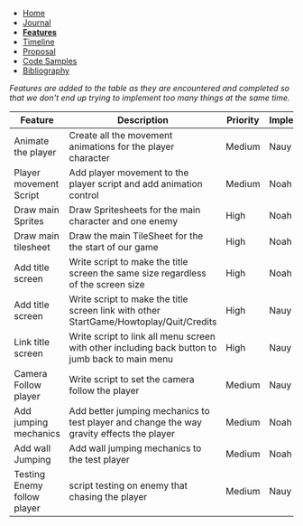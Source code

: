 - [Home](/README.md)
- [Journal](/journal.md)
- [**Features**](/features.md)
- [Timeline](/timeline.md)
- [Proposal](/proposal.md)
- [Code Samples](/codesamples.md)
- [Bibliography](/bibliography.md)


*Features are added to the table as they are encountered and completed so that we don't end up trying to implement too many things at the same time.*


| Feature                | Description                                                            | Priority | Implementer | Completed |
|------------------------|------------------------------------------------------------------------|----------|-------------|-----------|
| Animate the player     | Create all the movement animations for the player character            | Medium   | Nauy        | 
| Player movement Script | Add player movement to the player script and add animation control     | Medium   | Noah        | 
| Draw main Sprites      | Draw Spritesheets for the main character and one enemy                 | High     | Noah        | 
| Draw main tilesheet    | Draw the main TileSheet for the the start of our game                  | High     | Noah        |
| Add title screen       | Write script to make the title screen the same size regardless of the screen size | High   | Noah | Yes
| Add title screen       | Write script to make the title screen link with other StartGame/Howtoplay/Quit/Credits | High   | Nauy | Yes
| Link title screen      | Write script to link all menu screen with other including back button to jumb back to main menu | High   | Nauy | Yes
| Camera Follow player   | Write script to set the camera follow the player                       | Medium   | Nauy        |  Yes
| Add jumping mechanics  | Add better jumping mechanics to test player and change the way gravity effects the player | Medium | Noah |
| Add wall Jumping       | Add wall jumping mechanics to the test player                          | Medium   | Noah 
| Testing Enemy follow player       | script testing on enemy that chasing the player                          | Medium   | Nauy
